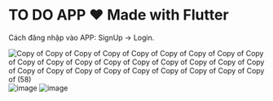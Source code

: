 # TO DO APP ❤️ Made with Flutter
Cách đăng nhập vào APP: SignUp -> Login.


![Copy of Copy of Copy of Copy of Copy of Copy of Copy of Copy of Copy of Copy of Copy of Copy of Copy of Copy of Copy of Copy of Copy of Copy of Copy of Copy of Copy of Copy of Copy of Copy of Copy of Copy of Copy of  (58)](https://user-images.githubusercontent.com/29016489/191162308-a7074e8b-b414-4d08-9b03-9999988e4467.png)
![image](https://github.com/LYNGOCBACH/project/assets/125987097/5dbe135a-cd9b-4910-9f6d-f4ae33a67412)
![image](https://github.com/LYNGOCBACH/project/assets/125987097/36c2343d-725d-47a2-8154-99f7c2a03deb)

